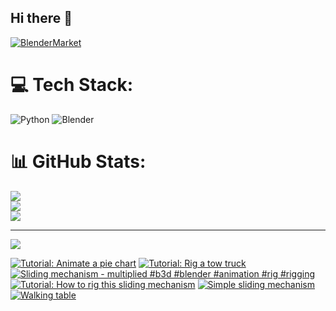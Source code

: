 ## Hi there 👋

<!--
**luckychris/luckychris** is a ✨ _special_ ✨ repository because its `README.md` (this file) appears on your GitHub profile.

Here are some ideas to get you started:

- 🔭 I’m currently working on ...
- 🌱 I’m currently learning ...
- 👯 I’m looking to collaborate on ...
- 🤔 I’m looking for help with ...
- 💬 Ask me about ...
- 📫 How to reach me: https://www.instagram.com/blender.fun/
- 😄 Pronouns: ...
- ⚡ Fun fact: ...
-->


[![BlenderMarket](https://assets.superhivemarket.com/site_assets/blendermarketlogo.png)](https://blendermarket.com/creators/blenderfun)

# 💻 Tech Stack:
![Python](https://img.shields.io/badge/python-3670A0?style=for-the-badge&logo=python&logoColor=ffdd54) ![Blender](https://img.shields.io/badge/blender-%23F5792A.svg?style=for-the-badge&logo=blender&logoColor=white)
# 📊 GitHub Stats:
![](https://github-readme-stats.vercel.app/api?username=luckychris&theme=great-gatsby&hide_border=false&include_all_commits=false&count_private=false)<br/>
![](https://github-readme-streak-stats.herokuapp.com/?user=luckychris&theme=great-gatsby&hide_border=false)<br/>
![](https://github-readme-stats.vercel.app/api/top-langs/?username=luckychris&theme=great-gatsby&hide_border=false&include_all_commits=false&count_private=false&layout=compact)

---
[![](https://visitcount.itsvg.in/api?id=luckychris&icon=0&color=0)](https://visitcount.itsvg.in)

<!-- Proudly created with GPRM ( https://gprm.itsvg.in ) -->

<!-- BEGIN YOUTUBE-CARDS -->
[![Tutorial: Animate a pie chart](https://ytcards.demolab.com/?id=0MbuymXyxYo&title=Tutorial%3A+Animate+a+pie+chart&lang=en&timestamp=1741606194&background_color=%230d1117&title_color=%23ffffff&stats_color=%23dedede&max_title_lines=1&width=250&border_radius=5 "Tutorial: Animate a pie chart")](https://www.youtube.com/watch?v=0MbuymXyxYo)
[![Tutorial: Rig a tow truck](https://ytcards.demolab.com/?id=ZppuO58odG4&title=Tutorial%3A+Rig+a+tow+truck&lang=en&timestamp=1741452849&background_color=%230d1117&title_color=%23ffffff&stats_color=%23dedede&max_title_lines=1&width=250&border_radius=5 "Tutorial: Rig a tow truck")](https://www.youtube.com/watch?v=ZppuO58odG4)
[![Sliding mechanism - multiplied #b3d #blender #animation #rig #rigging](https://ytcards.demolab.com/?id=LxEtrUEspp8&title=Sliding+mechanism+-+multiplied+%23b3d+%23blender+%23animation+%23rig+%23rigging&lang=en&timestamp=1741166366&background_color=%230d1117&title_color=%23ffffff&stats_color=%23dedede&max_title_lines=1&width=250&border_radius=5 "Sliding mechanism - multiplied #b3d #blender #animation #rig #rigging")](https://www.youtube.com/watch?v=LxEtrUEspp8)
[![Tutorial: How to rig this sliding mechanism](https://ytcards.demolab.com/?id=8qanxcGEp0Q&title=Tutorial%3A+How+to+rig+this+sliding+mechanism&lang=en&timestamp=1741102893&background_color=%230d1117&title_color=%23ffffff&stats_color=%23dedede&max_title_lines=1&width=250&border_radius=5 "Tutorial: How to rig this sliding mechanism")](https://www.youtube.com/watch?v=8qanxcGEp0Q)
[![Simple sliding mechanism](https://ytcards.demolab.com/?id=DpxwOHweT1Q&title=Simple+sliding+mechanism&lang=en&timestamp=1741096613&background_color=%230d1117&title_color=%23ffffff&stats_color=%23dedede&max_title_lines=1&width=250&border_radius=5 "Simple sliding mechanism")](https://www.youtube.com/watch?v=DpxwOHweT1Q)
[![Walking table](https://ytcards.demolab.com/?id=uLLW07Mpc4k&title=Walking+table&lang=en&timestamp=1740941722&background_color=%230d1117&title_color=%23ffffff&stats_color=%23dedede&max_title_lines=1&width=250&border_radius=5 "Walking table")](https://www.youtube.com/watch?v=uLLW07Mpc4k)
<!-- END YOUTUBE-CARDS -->

